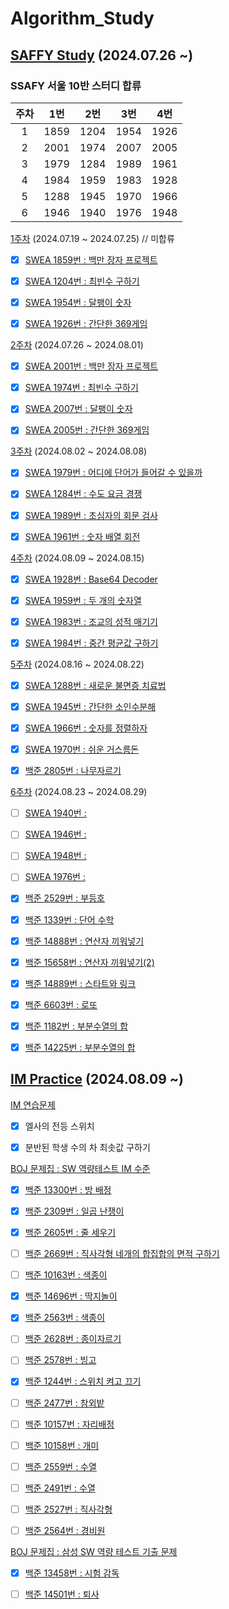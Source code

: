 # Algorithm_Study

## [SAFFY Study](https://github.com/EliteZer0/Algorithm_Study/tree/main/SAFFY_Study) (2024.07.26 ~)

### **SSAFY 서울 10반 스터디 합류**

| 주차 | 1번 | 2번 | 3번 | 4번 |
| :---: | :---: | :---: | :---: | :---: |
| 1 | 1859 | 1204 | 1954 | 1926 |
| 2 | 2001 | 1974 | 2007 | 2005 |
| 3 | 1979 | 1284 | 1989 | 1961 |
| 4 | 1984 | 1959 | 1983 | 1928 |
| 5 | 1288 | 1945 | 1970 | 1966 |
| 6 | 1946 | 1940 | 1976 | 1948 |

[1주차](https://github.com/EliteZer0/Algorithm_Study/tree/main/SAFFY_Study/W1) (2024.07.19 ~ 2024.07.25) // 미합류

- [x] [SWEA 1859번 : 백만 장자 프로젝트](https://swexpertacademy.com/main/code/problem/problemDetail.do?contestProbId=AV5LrsUaDxcDFAXc&categoryId=AV5LrsUaDxcDFAXc&categoryType=CODE&problemTitle=1859&orderBy=FIRST_REG_DATETIME&selectCodeLang=ALL&select-1=&pageSize=10&pageIndex=1)

- [x] [SWEA 1204번 : 최빈수 구하기](https://swexpertacademy.com/main/code/problem/problemDetail.do?contestProbId=AV13zo1KAAACFAYh&categoryId=AV13zo1KAAACFAYh&categoryType=CODE&problemTitle=1204&orderBy=FIRST_REG_DATETIME&selectCodeLang=ALL&select-1=&pageSize=10&pageIndex=1&&&&&&&&&)

- [x] [SWEA 1954번 : 달팽이 숫자](https://swexpertacademy.com/main/code/problem/problemDetail.do?contestProbId=AV5PobmqAPoDFAUq&categoryId=AV5PobmqAPoDFAUq&categoryType=CODE&problemTitle=1954&orderBy=FIRST_REG_DATETIME&selectCodeLang=ALL&select-1=&pageSize=10&pageIndex=1)

- [x] [SWEA 1926번 : 간단한 369게임](https://swexpertacademy.com/main/code/problem/problemDetail.do?contestProbId=AV5PTeo6AHUDFAUq&categoryId=AV5PTeo6AHUDFAUq&categoryType=CODE&problemTitle=1926&orderBy=FIRST_REG_DATETIME&selectCodeLang=ALL&select-1=&pageSize=10&pageIndex=1)

[2주차](https://github.com/EliteZer0/Algorithm_Study/tree/main/SAFFY_Study/W2) (2024.07.26 ~ 2024.08.01)

- [x] [SWEA 2001번 : 백만 장자 프로젝트](https://swexpertacademy.com/main/code/problem/problemDetail.do?contestProbId=AV5LrsUaDxcDFAXc&categoryId=AV5LrsUaDxcDFAXc&categoryType=CODE&problemTitle=1859&orderBy=FIRST_REG_DATETIME&selectCodeLang=ALL&select-1=&pageSize=10&pageIndex=1)

- [x] [SWEA 1974번 : 최빈수 구하기](https://swexpertacademy.com/main/code/problem/problemDetail.do?contestProbId=AV13zo1KAAACFAYh&categoryId=AV13zo1KAAACFAYh&categoryType=CODE&problemTitle=1204&orderBy=FIRST_REG_DATETIME&selectCodeLang=ALL&select-1=&pageSize=10&pageIndex=1&&&&&&&&&)

- [x] [SWEA 2007번 : 달팽이 숫자](https://swexpertacademy.com/main/code/problem/problemDetail.do?contestProbId=AV5PobmqAPoDFAUq&categoryId=AV5PobmqAPoDFAUq&categoryType=CODE&problemTitle=1954&orderBy=FIRST_REG_DATETIME&selectCodeLang=ALL&select-1=&pageSize=10&pageIndex=1)

- [x] [SWEA 2005번 : 간단한 369게임](https://swexpertacademy.com/main/code/problem/problemDetail.do?contestProbId=AV5PTeo6AHUDFAUq&categoryId=AV5PTeo6AHUDFAUq&categoryType=CODE&problemTitle=1926&orderBy=FIRST_REG_DATETIME&selectCodeLang=ALL&select-1=&pageSize=10&pageIndex=1)

[3주차](https://github.com/EliteZer0/Algorithm_Study/tree/main/SAFFY_Study/W3) (2024.08.02 ~ 2024.08.08)

- [x] [SWEA 1979번 : 어디에 단어가 들어갈 수 있을까](https://swexpertacademy.com/main/code/problem/problemDetail.do?contestProbId=AV5PuPq6AaQDFAUq&categoryId=AV5PuPq6AaQDFAUq&categoryType=CODE&problemTitle=1979&orderBy=FIRST_REG_DATETIME&selectCodeLang=ALL&select-1=&pageSize=10&pageIndex=1)

- [x] [SWEA 1284번 : 수도 요금 경쟁](https://swexpertacademy.com/main/code/problem/problemDetail.do?contestProbId=AV189xUaI8UCFAZN&categoryId=AV189xUaI8UCFAZN&categoryType=CODE&problemTitle=1284&orderBy=FIRST_REG_DATETIME&selectCodeLang=ALL&select-1=&pageSize=10&pageIndex=1)

- [x] [SWEA 1989번 : 초심자의 회문 검사](https://swexpertacademy.com/main/code/problem/problemDetail.do?contestProbId=AV5PyTLqAf4DFAUq&categoryId=AV5PyTLqAf4DFAUq&categoryType=CODE&problemTitle=1989&orderBy=FIRST_REG_DATETIME&selectCodeLang=ALL&select-1=&pageSize=10&pageIndex=1)

- [x] [SWEA 1961번 : 숫자 배열 회전](https://swexpertacademy.com/main/code/problem/problemDetail.do?contestProbId=AV5Pq-OKAVYDFAUq&categoryId=AV5Pq-OKAVYDFAUq&categoryType=CODE&problemTitle=1961&orderBy=FIRST_REG_DATETIME&selectCodeLang=ALL&select-1=&pageSize=10&pageIndex=1)

[4주차](https://github.com/EliteZer0/Algorithm_Study/tree/main/SAFFY_Study/W4) (2024.08.09 ~ 2024.08.15)

- [x] [SWEA 1928번 : Base64 Decoder](https://swexpertacademy.com/main/code/problem/problemDetail.do?contestProbId=AV5PR4DKAG0DFAUq&categoryId=AV5PR4DKAG0DFAUq&categoryType=CODE&problemTitle=1928&orderBy=FIRST_REG_DATETIME&selectCodeLang=ALL&select-1=&pageSize=10&pageIndex=1)

- [x] [SWEA 1959번 : 두 개의 숫자열](https://swexpertacademy.com/main/code/problem/problemDetail.do?contestProbId=AV5PpoFaAS4DFAUq&categoryId=AV5PpoFaAS4DFAUq&categoryType=CODE&problemTitle=1959&orderBy=FIRST_REG_DATETIME&selectCodeLang=ALL&select-1=&pageSize=10&pageIndex=1)

- [x] [SWEA 1983번 : 조교의 성적 매기기](https://swexpertacademy.com/main/code/problem/problemDetail.do?contestProbId=AV5PwGK6AcIDFAUq&categoryId=AV5PwGK6AcIDFAUq&categoryType=CODE&problemTitle=1983&orderBy=FIRST_REG_DATETIME&selectCodeLang=ALL&select-1=&pageSize=10&pageIndex=1)

- [x] [SWEA 1984번 : 중간 평균값 구하기](https://swexpertacademy.com/main/code/problem/problemDetail.do?contestProbId=AV5Pw_-KAdcDFAUq)

[5주차](https://github.com/EliteZer0/Algorithm_Study/tree/main/SAFFY_Study/W5) (2024.08.16 ~ 2024.08.22)

- [x] [SWEA 1288번 : 새로운 불면증 치료법](https://swexpertacademy.com/main/code/problem/problemDetail.do?contestProbId=AV18_yw6I9MCFAZN&categoryId=AV18_yw6I9MCFAZN&categoryType=CODE&problemTitle=1288&orderBy=FIRST_REG_DATETIME&selectCodeLang=ALL&select-1=&pageSize=10&pageIndex=1)

- [x] [SWEA 1945번 : 간단한 소인수분해](https://swexpertacademy.com/main/code/problem/problemDetail.do?contestProbId=AV5Pl0Q6ANQDFAUq&categoryId=AV5Pl0Q6ANQDFAUq&categoryType=CODE&problemTitle=1945&orderBy=FIRST_REG_DATETIME&selectCodeLang=ALL&select-1=&pageSize=10&pageIndex=1&&&&&&&&&)

- [x] [SWEA 1966번 : 숫자를 정렬하자](https://swexpertacademy.com/main/code/problem/problemDetail.do?contestProbId=AV5PrmyKAWEDFAUq&categoryId=AV5PrmyKAWEDFAUq&categoryType=CODE&problemTitle=1966&orderBy=FIRST_REG_DATETIME&selectCodeLang=ALL&select-1=&pageSize=10&pageIndex=1&&&&&&&&&)

- [x] [SWEA 1970번 : 쉬운 거스름돈](https://swexpertacademy.com/main/code/problem/problemDetail.do?contestProbId=AV5PsIl6AXIDFAUq)

- [x] [백준 2805번 : 나무자르기](https://www.acmicpc.net/problem/2805)

[6주차](https://github.com/EliteZer0/Algorithm_Study/tree/main/SAFFY_Study/W6) (2024.08.23 ~ 2024.08.29)

- [ ] [SWEA 1940번 : ]()

- [ ] [SWEA 1946번 : ]()

- [ ] [SWEA 1948번 : ]()

- [ ] [SWEA 1976번 : ]()

- [x] [백준 2529번 : 부등호](https://www.acmicpc.net/problem/2529)

- [x] [백준 1339번 : 단어 수학](https://www.acmicpc.net/problem/1339)

- [x] [백준 14888번 : 연산자 끼워넣기](https://www.acmicpc.net/problem/14888)

- [x] [백준 15658번 : 연산자 끼워넣기(2)](https://www.acmicpc.net/problem/15658)

- [x] [백준 14889번 : 스타트와 링크](https://www.acmicpc.net/problem/14889)

- [x] [백준 6603번 : 로또](https://www.acmicpc.net/problem/6603)

- [x] [백준 1182번 : 부분수열의 합](https://www.acmicpc.net/problem/1182)

- [x] [백준 14225번 : 부분수열의 합](https://www.acmicpc.net/problem/14225)

## [IM Practice](https://github.com/EliteZer0/Algorithm_Study/tree/main/IM_Practice) (2024.08.09 ~)

[IM 연습문제](https://github.com/EliteZer0/Algorithm_Study/tree/main/IM_Practice/IM_Exercise)

- [x] 엘사의 전등 스위치

- [x] 분반된 학생 수의 차 최솟값 구하기

[BOJ 문제집 : SW 역량테스트 IM 수준](https://github.com/EliteZer0/Algorithm_Study/tree/main/IM_Practice/BOJ_Workbook_10168)

- [x] [백준 13300번 : 방 배정](https://www.acmicpc.net/problem/13300)

- [x] [백준 2309번 : 일곱 난쟁이](https://www.acmicpc.net/problem/2309)

- [x] [백준 2605번 : 줄 세우기](https://www.acmicpc.net/problem/2605)

- [ ] [백준 2669번 : 직사각형 네개의 합집합의 면적 구하기](https://www.acmicpc.net/problem/2669)

- [ ] [백준 10163번 : 색종이](https://www.acmicpc.net/problem/10163)

- [x] [백준 14696번 : 딱지놀이](https://www.acmicpc.net/problem/14696)

- [x] [백준 2563번 : 색종이](https://www.acmicpc.net/problem/2563)

- [ ] [백준 2628번 : 종이자르기](https://www.acmicpc.net/problem/2628)

- [ ] [백준 2578번 : 빙고](https://www.acmicpc.net/problem/2578)

- [x] [백준 1244번 : 스위치 켜고 끄기](https://www.acmicpc.net/problem/1244)

- [ ] [백준 2477번 : 참외밭](https://www.acmicpc.net/problem/2477)

- [ ] [백준 10157번 : 자리배정](https://www.acmicpc.net/problem/10157)

- [ ] [백준 10158번 : 개미](https://www.acmicpc.net/problem/10158)

- [ ] [백준 2559번 : 수열](https://www.acmicpc.net/problem/2559)

- [ ] [백준 2491번 : 수열](https://www.acmicpc.net/problem/2491)

- [ ] [백준 2527번 : 직사각형](https://www.acmicpc.net/problem/2527)

- [ ] [백준 2564번 : 경비원](https://www.acmicpc.net/problem/2564)

[BOJ 문제집 : 삼성 SW 역량 테스트 기출 문제](https://github.com/EliteZer0/Algorithm_Study/tree/main/IM_Practice/BOJ_Workbook_1152)

- [x] [백준 13458번 : 시험 감독](https://www.acmicpc.net/problem/13458)

- [ ] [백준 14501번 : 퇴사](https://www.acmicpc.net/problem/14501)